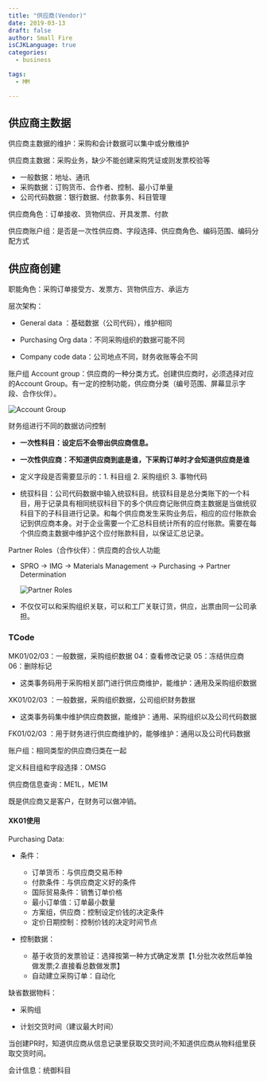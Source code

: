 ```yaml
---
title: "供应商(Vendor)"
date: 2019-03-13
draft: false
author: Small Fire
isCJKLanguage: true
categories: 
  - business

tags: 
  - MM

---
```


## 供应商主数据

供应商主数据的维护：采购和会计数据可以集中或分散维护

供应商主数据：采购业务，缺少不能创建采购凭证或则发票校验等

- 一般数据：地址、通讯
- 采购数据：订购货币、合作者、控制、最小订单量
- 公司代码数据：银行数据、付款事务、科目管理

供应商角色：订单接收、货物供应、开具发票、付款

供应商账户组：是否是一次性供应商、字段选择、供应商角色、编码范围、编码分配方式

## 供应商创建

职能角色：采购订单接受方、发票方、货物供应方、承运方

层次架构：

- General data ：基础数据（公司代码），维护相同

- Purchasing Org data：不同采购组织的数据可能不同

- Company code data：公司地点不同，财务收账等会不同

账户组 Account group：供应商的一种分类方式。创建供应商时，必须选择对应的Account Group。有一定的控制功能，供应商分类（编号范围、屏幕显示字段、合作伙伴）。

![Account Group](/images/MMVendorData/AccountGroup.png)

财务组进行不同的数据访问控制

- **一次性科目：设定后不会带出供应商信息。**

- **一次性供应商：不知道供应商到底是谁，下采购订单时才会知道供应商是谁**

- 定义字段是否需要显示的：1. 科目组  2. 采购组织  3. 事物代码


- 统驭科目：公司代码数据中输入统驭科目。统驭科目是总分类账下的一个科目，用于记录具有相同统驭科目下的多个供应商记账供应商主数据是当做统驭科目下的子科目进行记录。和每个供应商发生采购业务后，相应的应付账款会记到供应商本身。对于企业需要一个汇总科目统计所有的应付账款。需要在每个供应商主数据中维护这个应付账款科目，以保证汇总记录。


Partner Roles（合作伙伴）：供应商的合伙人功能 

- SPRO -> IMG -> Materials Management -> Purchasing -> Partner Determination

  ![Partner Roles](/images/MMVendorData/PartnrRoles.png)

- 不仅仅可以和采购组织关联，可以和工厂关联订货，供应，出票由同一公司承担。

### TCode

MK01/02/03：一般数据，采购组织数据   04：查看修改记录   05：冻结供应商   06：删除标记

- 这类事务码用于采购相关部门进行供应商维护，能维护：通用及采购组织数据

XK01/02/03 ：一般数据，采购组织数据，公司组织财务数据

- 这类事务码集中维护供应商数据，能维护：通用、采购组织以及公司代码数据

FK01/02/03 ：用于财务进行供应商维护的，能够维护：通用以及公司代码数据

账户组：相同类型的供应商归类在一起             

定义科目组和字段选择：OMSG

供应商信息查询：ME1L，ME1M

既是供应商又是客户，在财务可以做冲销。

#### XK01使用

Purchasing Data:

- 条件：
  - 订单货币：与供应商交易币种
  - 付款条件：与供应商定义好的条件
  - 国际贸易条件：销售订单价格
  - 最小订单值：订单最小数量
  - 方案组，供应商：控制设定价钱的决定条件
  - 定价日期控制：控制价钱的决定时间节点

- 控制数据：

  - 基于收货的发票验证：选择按第一种方式确定发票【1.分批次收然后单独做发票;2.直接看总数做发票】
  - 自动建立采购订单：自动化

缺省数据物料：

- 采购组

- 计划交货时间（建议最大时间）

​        当创建PR时，知道供应商从信息记录里获取交货时间;不知道供应商从物料组里获取交货时间。

会计信息：统御科目

